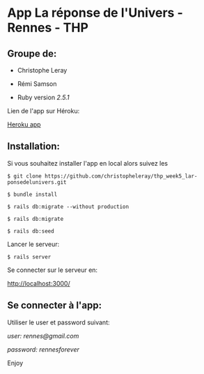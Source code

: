 #  App La réponse de l'Univers - Rennes - THP 

## Groupe de:
* Christophe Leray
* Rémi Samson

* Ruby version
*2.5.1*

Lien de l'app sur Héroku:

[Heroku app](https://secret-rennes-thp.herokuapp.com/)

## Installation:
Si vous souhaitez installer l'app en local alors suivez les 

```$ git clone https://github.com/christopheleray/thp_week5_lar-ponsedelunivers.git```

```$ bundle install ```

```$ rails db:migrate --without production```

```$ rails db:migrate```

```$ rails db:seed```

Lancer le serveur:

```$ rails server```

Se connecter sur le serveur en:

[http://localhost:3000/](http://localhost:3000/)


## Se connecter à l'app: 

Utiliser le user et password suivant: 

_user: rennes@gmail.com_

_password: rennesforever_


Enjoy 
